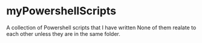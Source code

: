 # myPowershellScripts
A collection of Powershell scripts that I have written
None of them realate to each other unless they are in the same folder.
